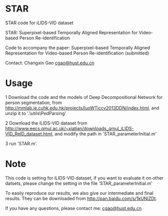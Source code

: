 # STAR
STAR code for iLIDS-VID dataset

STAR: Superpixel-based Temporally Aligned Representation for Video-based Person Re-identification

Code to accompany the paper:
	Superpixel-based Temporally Aligned Representation for Video-based Person Re-identification (submitted)

Contact: Changxin Gao <cgao@hust.edu.cn>

# Usage
1 Download the code and the models of Deep Decompositional Network for person segmentation, from http://mmlab.ie.cuhk.edu.hk/projects/luoWTiccv2013DDN/index.html, and unzip it to '.\utils\PedParsing'

2 Download the iLIDS-VID dataset from http://www.eecs.qmul.ac.uk/~xiatian/downloads_qmul_iLIDS-VID_ReID_dataset.html, and modify the path in 'STAR_parameterInitial.m'

3 run 'STAR.m'.

# Note
This code is setting for iLIDS-VID dataset, if you want to evaluate it on other datsets, please change the setting in the file 'STAR_parameterInitial.m'

To easily reproduce our results, we also give our intermediate and final results. They can be downloaded from http://pan.baidu.com/s/1kUNiZDt.

If you have any questions, please contact me: cgao@hust.edu.cn
